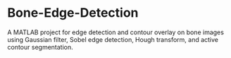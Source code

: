 # Bone-Edge-Detection
A MATLAB project for edge detection and contour overlay on bone images using Gaussian filter, Sobel edge detection, Hough transform, and active contour segmentation.
